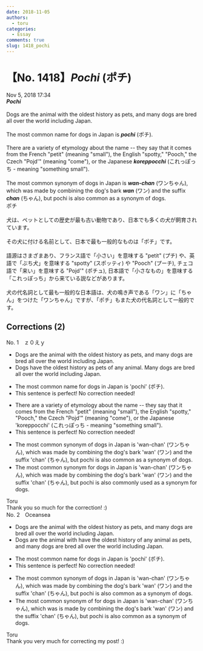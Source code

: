 ```yaml
---
date: 2018-11-05
authors:
  - toru
categories:
  - Essay
comments: true
slug: 1418_pochi
---
```


# 【No. 1418】<strong><em>Pochi</strong></em> (ポチ)
<div class="date">Nov 5, 2018 17:34</div>
<div id="post"><div id="body_show_ori">
<strong><em>Pochi</strong></em><br/><br/>Dogs are the animal with the oldest history as pets, and many dogs are bred all over the world including Japan.<br/><br/>The most common name for dogs in Japan is <strong><em>pochi</em></strong> (ポチ).<br/><br/>There are a variety of etymology about the name -- they say that it comes from the French "petit" (meaning "small"), the English "spotty," "Pooch," the Czech "Pojd'" (meaning "come"), or the Japanese <strong><em>koreppocchi</em></strong> (これっぽっち - meaning "something small").<br/><br/>The most common synonym of dogs in Japan is <strong><em>wan-chan</em></strong> (ワンちゃん), which was made by combining the dog's bark <strong><em>wan</em></strong> (ワン) and the suffix <strong><em>chan</em></strong> (ちゃん), but pochi is also common as a synonym of dogs.<br/>
</div></div>

<!-- more -->

<div id="post_ja"><div id="body_show_mo">
ポチ<br/><br/>犬は、ペットとしての歴史が最も古い動物であり、日本でも多くの犬が飼育されています。<br/><br/>その犬に付ける名前として、日本で最も一般的なものは「ポチ」です。<br/><br/>語源はさまざまあり、フランス語で「小さい」を意味する "petit" (プチ) や、英語で「ぶち犬」を意味する "spotty" (スポッティ) や "Pooch" (プーチ), チェコ語で「来い」を意味する "Pojd'" (ポチュ), 日本語で「小さなもの」を意味する「これっぽっち」から来ている説などがあります。<br/><br/>犬の代名詞として最も一般的な日本語は、犬の鳴き声である「ワン」に「ちゃん」をつけた「ワンちゃん」ですが、「ポチ」もまた犬の代名詞として一般的です。
</div></div>

## Corrections (2)
<div id="block"><div class="first_name"> No. 1　<span class="just_name">ｚ０えｙ</span></div><div id="block2">
<ul class="correction_field">
<li class="incorrect">Dogs are the animal with the oldest history as pets, and many dogs are bred all over the world including Japan.</li>
<li class="corrected correct">
Dogs <span class="f_blue">have the oldest history as pets of any animal. </span>Many dogs are bred all over the world including Japan.
</li>
</ul>
<ul class="correction_field">
<li class="incorrect">The most common name for dogs in Japan is 'pochi' (ポチ).</li>
<li class="corrected perfect">This sentence is perfect! No correction needed!</li>
</ul>
<ul class="correction_field">
<li class="incorrect">There are a variety of etymology about the name -- they say that it comes from the French "petit" (meaning "small"), the English "spotty," "Pooch," the Czech "Pojd'" (meaning "come"), or the Japanese 'koreppocchi' (これっぽっち - meaning "something small").</li>
<li class="corrected perfect">This sentence is perfect! No correction needed!</li>
</ul>
<ul class="correction_field">
<li class="incorrect">The most common synonym of dogs in Japan is 'wan-chan' (ワンちゃん), which was made by combining the dog's bark 'wan' (ワン) and the suffix 'chan' (ちゃん), but pochi is also common as a synonym of dogs.</li>
<li class="corrected correct">
The most common synonym <span class="f_blue">for</span> dogs in Japan is 'wan-chan' (ワンちゃん), which was made by combining the dog's bark 'wan' (ワン) and the suffix 'chan' (ちゃん), but pochi is also<span class="f_blue"> commonly used </span>as a synonym<span class="f_blue"> for </span>dogs.
</li>
</ul>
</div><div class="name"><span class="just_name">Toru</span><br>
Thank you so much for the correction! :)
</div>
</div>
<div id="block"><div class="first_name"> No. 2　<span class="just_name">Oceansea</span></div><div id="block2">
<ul class="correction_field">
<li class="incorrect">Dogs are the animal with the oldest history as pets, and many dogs are bred all over the world including Japan.</li>
<li class="corrected correct">
Dogs <span class="sline"><span class="f_gray">are the animal with</span></span> <span class="f_blue">have the oldest history of any animal as pets</span>, and many dogs are bred all over the world including Japan.
</li>
</ul>
<ul class="correction_field">
<li class="incorrect">The most common name for dogs in Japan is 'pochi' (ポチ).</li>
<li class="corrected perfect">This sentence is perfect! No correction needed!</li>
</ul>
<ul class="correction_field">
<li class="incorrect">The most common synonym of dogs in Japan is 'wan-chan' (ワンちゃん), which was made by combining the dog's bark 'wan' (ワン) and the suffix 'chan' (ちゃん), but pochi is also common as a synonym of dogs.</li>
<li class="corrected correct">
The most common synonym <span class="sline">of </span><span class="f_red">for </span>dogs in Japan is 'wan-chan' (ワンちゃん), which <span class="sline">was </span><span class="f_red">is </span>made by combining the dog's bark 'wan' (ワン) and the suffix 'chan' (ちゃん), but pochi is also common as a synonym <span class="sline"><span class="f_gray">of dogs</span></span>.
</li>
</ul>
</div><div class="name"><span class="just_name">Toru</span><br>
Thank you very much for correcting my post! :)
</div>
</div>
